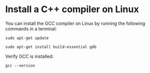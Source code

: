 <h1 data-loc-id="walkthrough.linux.install.compiler">Install a C++ compiler on Linux</h1>
<p>You can install the GCC compiler on Linux by running the following commands in a terminal:</p>

<pre><code class="lang-bash">sudo apt-<span class="hljs-built_in">get</span> <span class="hljs-keyword">update</span>
</code></pre>
<pre><code class="lang-bash">sudo apt-<span class="hljs-meta">get</span> install <span class="hljs-keyword">build-essential </span>gdb
</code></pre>
<p>Verify GCC is installed: </p>
<pre><code class="lang-bash">gcc <span class="hljs-comment">--version</span>
</code></pre>
